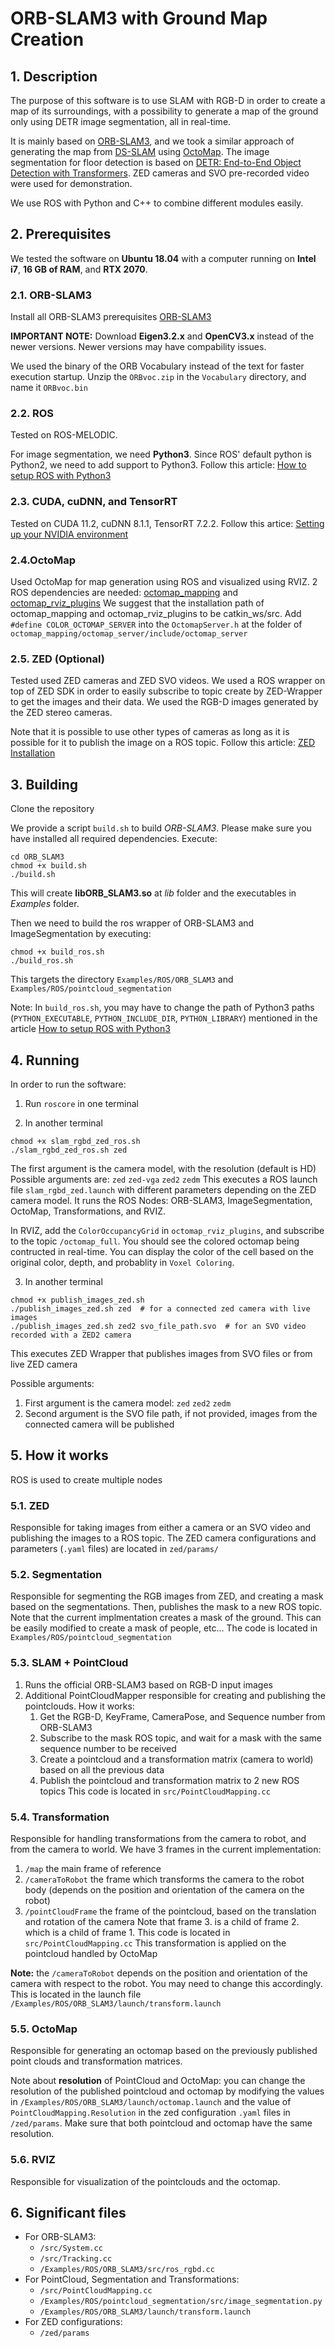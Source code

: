 # ORB-SLAM3 with Ground Map Creation

## 1. Description
The purpose of this software is to use SLAM with RGB-D in order to create a map of its surroundings, with a possibility to generate a map of the ground only using DETR image segmentation, all in real-time.

It is mainly based on [ORB-SLAM3](https://github.com/UZ-SLAMLab/ORB_SLAM3), and we took a similar approach of generating the map from [DS-SLAM](https://github.com/ivipsourcecode/DS-SLAM) using [OctoMap](https://octomap.github.io/). The image segmentation for floor detection is based on [DETR: End-to-End Object Detection with Transformers](https://github.com/facebookresearch/detr). ZED cameras and SVO pre-recorded video were used for demonstration. 

We use ROS with Python and C++ to combine different modules easily.


## 2. Prerequisites
We tested the software on **Ubuntu 18.04** with a computer running on **Intel i7**, **16 GB of RAM**, and **RTX 2070**.


### 2.1. ORB-SLAM3
Install all ORB-SLAM3 prerequisites [ORB-SLAM3](https://github.com/UZ-SLAMLab/ORB_SLAM3)

**IMPORTANT NOTE:** Download **Eigen3.2.x** and **OpenCV3.x** instead of the newer versions. Newer versions may have compability issues. 

We used the binary of the ORB Vocabulary instead of the text for faster execution startup. Unzip the `ORBvoc.zip` in the `Vocabulary` directory, and name it `ORBvoc.bin` 


### 2.2. ROS
Tested on ROS-MELODIC. 

For image segmentation, we need **Python3**. Since ROS' default python is Python2, we need to add support to Python3.
Follow this article: [How to setup ROS with Python3](https://medium.com/@beta_b0t/how-to-setup-ros-with-python-3-44a69ca36674)


### 2.3. CUDA, cuDNN, and TensorRT
Tested on CUDA 11.2, cuDNN 8.1.1, TensorRT 7.2.2.
Follow this artice: [Setting up your NVIDIA environment](https://blog.jeremarc.com/setup/nvidia/cuda/linux/2020/09/19/nvidia-cuda-setup.html)


### 2.4.OctoMap 
Used OctoMap for map generation using ROS and visualized using RVIZ.
2 ROS dependencies are needed: [octomap_mapping](https://github.com/OctoMap/octomap_mapping) and [octomap_rviz_plugins](https://github.com/OctoMap/octomap_rviz_plugins) 
We suggest that the installation path of octomap_mapping and octomap_rviz_plugins to be catkin_ws/src. 
Add `#define COLOR_OCTOMAP_SERVER` into the `OctomapServer.h` at the folder of `octomap_mapping/octomap_server/include/octomap_server` 


### 2.5. ZED (Optional)
Tested used ZED cameras and ZED SVO videos. We used a ROS wrapper on top of ZED SDK in order to easily subscribe to topic create by ZED-Wrapper to get the images and their data. 
We used the RGB-D images generated by the ZED stereo cameras.

Note that it is possible to use other types of cameras as long as it is possible for it to publish the image on a ROS topic. 
Follow this article: [ZED Installation](https://www.stereolabs.com/docs/ros/)


## 3. Building
Clone the repository

We provide a script `build.sh` to build *ORB-SLAM3*. Please make sure you have installed all required dependencies. Execute:
```
cd ORB_SLAM3
chmod +x build.sh
./build.sh
```

This will create **libORB_SLAM3.so**  at *lib* folder and the executables in *Examples* folder.

Then we need to build the ros wrapper of ORB-SLAM3 and ImageSegmentation by executing:
```
chmod +x build_ros.sh
./build_ros.sh
```
This targets the directory `Examples/ROS/ORB_SLAM3` and `Examples/ROS/pointcloud_segmentation`

Note: In `build_ros.sh`, you may have to change the path of Python3 paths (`PYTHON_EXECUTABLE`, `PYTHON_INCLUDE_DIR`, `PYTHON_LIBRARY`) mentioned in the article [How to setup ROS with Python3](https://medium.com/@beta_b0t/how-to-setup-ros-with-python-3-44a69ca36674)


## 4. Running
In order to run the software:
1. Run `roscore` in one terminal

2. In another terminal
```
chmod +x slam_rgbd_zed_ros.sh
./slam_rgbd_zed_ros.sh zed

```
The first argument is the camera model, with the resolution (default is HD) 
Possible arguments are: `zed` `zed-vga` `zed2` `zedm`
This executes a ROS launch file `slam_rgbd_zed.launch` with different parameters depending on the ZED camera model.
It runs the ROS Nodes: ORB-SLAM3, ImageSegmentation, OctoMap, Transformations, and RVIZ.

In RVIZ, add the `ColorOccupancyGrid` in `octomap_rviz_plugins`, and subscribe to the topic `/octomap_full`. You should see the colored octomap being contructed in real-time. You can display the color of the cell based on the original color, depth, and probablity in `Voxel Coloring`.

3. In another terminal 
```
chmod +x publish_images_zed.sh
./publish_images_zed.sh zed  # for a connected zed camera with live images
./publish_images_zed.sh zed2 svo_file_path.svo  # for an SVO video recorded with a ZED2 camera  
```
This executes ZED Wrapper that publishes images from SVO files or from live ZED camera

Possible arguments: 
1. First argument is the camera model: `zed` `zed2` `zedm`
2. Second argument is the SVO file path, if not provided, images from the connected camera will be published


## 5. How it works
ROS is used to create multiple nodes


### 5.1. ZED
Responsible for taking images from either a camera or an SVO video and publishing the images to a ROS topic.
The ZED camera configurations and parameters (`.yaml` files) are located in `zed/params/`


### 5.2. Segmentation
Responsible for segmenting the RGB images from ZED, and creating a mask based on the segmentations. Then, publishes the mask to a new ROS topic.
Note that the current implmentation creates a mask of the ground. This can be easily modified to create a mask of people, etc...
The code is located in `Examples/ROS/pointcloud_segmentation`

### 5.3. SLAM + PointCloud 
1. Runs the official ORB-SLAM3 based on RGB-D input images
2. Additional PointCloudMapper responsible for creating and publishing the pointclouds.
  How it works:
   1. Get the RGB-D, KeyFrame, CameraPose, and Sequence number from ORB-SLAM3
   2. Subscribe to the mask ROS topic, and wait for a mask with the same sequence number to be received
   3. Create a pointcloud and a transformation matrix (camera to world) based on all the previous data
   4. Publish the pointcloud and transformation matrix to 2 new ROS topics
      This code is located in `src/PointCloudMapping.cc`


### 5.4. Transformation
Responsible for handling transformations from the camera to robot, and from the camera to world.
We have 3 frames in the current implementation:
1. `/map` the main frame of reference
2. `/cameraToRobot` the frame which transforms the camera to the robot body (depends on the position and orientation of the camera on the robot)
3. `/pointCloudFrame` the frame of the pointcloud, based on the translation and rotation of the camera
Note that frame 3. is a child of frame 2. which is a child of frame 1. 
This code is located in `src/PointCloudMapping.cc`
This transformation is applied on the pointcloud handled by OctoMap

**Note:** the `/cameraToRobot` depends on the position and orientation of the camera with respect to the robot. You may need to change this accordingly. This is located in the launch file `/Examples/ROS/ORB_SLAM3/launch/transform.launch`


### 5.5. OctoMap
Responsible for generating an octomap based on the previously published point clouds and transformation matrices.

Note about **resolution** of PointCloud and OctoMap: you can change the resolution of the published pointcloud and octomap by modifying the values in `/Examples/ROS/ORB_SLAM3/launch/octomap.launch` and the value of `PointCloudMapping.Resolution` in the zed configuration `.yaml` files in `/zed/params`.
Make sure that both pointcloud and octomap have the same resolution.


### 5.6. RVIZ
Responsible for visualization of the pointclouds and the octomap. 


## 6. Significant files
- For ORB-SLAM3: 
  - `/src/System.cc` 
  - `/src/Tracking.cc`
  - `/Examples/ROS/ORB_SLAM3/src/ros_rgbd.cc`
- For PointCloud, Segmentation and Transformations:
  - `/src/PointCloudMapping.cc`
  - `/Examples/ROS/pointcloud_segmentation/src/image_segmentation.py`
  - `/Examples/ROS/ORB_SLAM3/launch/transform.launch`
- For ZED configurations:
  - `/zed/params`
